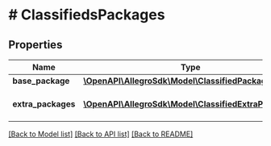 # # ClassifiedsPackages

## Properties

Name | Type | Description | Notes
------------ | ------------- | ------------- | -------------
**base_package** | [**\OpenAPI\AllegroSdk\Model\ClassifiedPackage**](ClassifiedPackage.md) |  | [optional]
**extra_packages** | [**\OpenAPI\AllegroSdk\Model\ClassifiedExtraPackage[]**](ClassifiedExtraPackage.md) | An array of extra packages. | [optional]

[[Back to Model list]](../../README.md#models) [[Back to API list]](../../README.md#endpoints) [[Back to README]](../../README.md)
